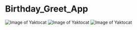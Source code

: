 # Birthday_Greet_App
![Image of Yaktocat](https://github.com/Aarzoo75/Birthday_Greet_App/blob/master/Birthday%20greet%20app%20screenshort/Screenshot_1602140589.png)
![Image of Yaktocat](https://github.com/Aarzoo75/Birthday_Greet_App/blob/master/Birthday%20greet%20app%20screenshort/Screenshot_1602140612.png)
![Image of Yaktocat](https://github.com/Aarzoo75/Birthday_Greet_App/blob/master/Birthday%20greet%20app%20screenshort/Screenshot_1602140615.png)
